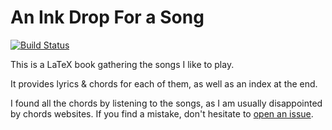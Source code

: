 # An Ink Drop For a Song
[![Build Status](https://travis-ci.org/joffrey-bion/song-book.svg?branch=master)](https://travis-ci.org/joffrey-bion/song-book)

This is a LaTeX book gathering the songs I like to play.

It provides lyrics &amp; chords for each of them, as well as an index at the end.

I found all the chords by listening to the songs, as I am usually disappointed by chords websites. 
If you find a mistake, don't hesitate to [open an issue](https://github.com/joffrey-bion/song-book/issues).
